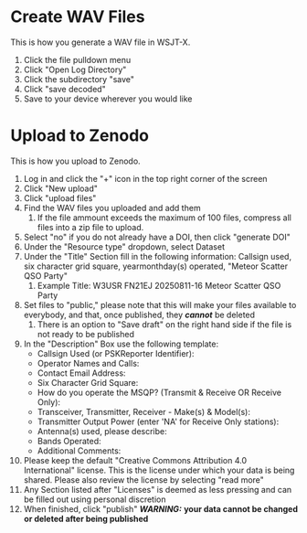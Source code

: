 # Create WAV Files

This is how you generate a WAV file in WSJT-X.
1. Click the file pulldown menu
2. Click "Open Log Directory"
3. Click the subdirectory "save"
4. Click "save decoded"
5. Save to your device wherever you would like

# Upload to Zenodo

This is how you upload to Zenodo.
1. Log in and click the "+" icon in the top right corner of the screen
2. Click "New upload"
3. Click "upload files" 
4. Find the WAV files you uploaded and add them
   1. If the file ammount exceeds the maximum of 100 files, compress all files into a zip file to upload.
8. Select "no" if you do not already have a DOI, then click "generate DOI"
9. Under the "Resource type" dropdown, select Dataset
10. Under the "Title" Section fill in the following information: Callsign used, six character grid square, yearmonthday(s) operated, "Meteor Scatter QSO Party"
    1. Example Title: W3USR FN21EJ 20250811-16 Meteor Scatter QSO Party
12. Set files to "public," please note that this will make your files available to everybody, and that, once published, they ***cannot*** be deleted
    1. There is an option to "Save draft" on the right hand side if the file is not ready to be published
11. In the "Description" Box use the following template:
    - Callsign Used (or PSKReporter Identifier):
    *  Operator Names and Calls:
    +   Contact Email Address:
    -   Six Character Grid Square:
    *   How do you operate the MSQP? (Transmit & Receive OR Receive Only):
    +   Transceiver, Transmitter, Receiver - Make(s) & Model(s):
    -   Transmitter Output Power (enter 'NA' for Receive Only stations):
    *   Antenna(s) used, please describe:
    +   Bands Operated:
    -   Additional Comments:
13. Please keep the default "Creative Commons Attribution 4.0 International" license. This is the license under which your data is being shared. Please also review the license by selecting "read more"
14. Any Section listed after "Licenses" is deemed as less pressing and can be filled out using personal discretion 
15. When finished, click "publish" ***WARNING:*** **your data cannot be changed or deleted after being published** 
